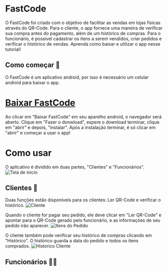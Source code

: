 # FastCode
O FastCode foi criado com o objetivo de facilitar as vendas em lojas físicas através do QR-Code. Para o cliente, o app fornece uma maneira de verificar sua compra antes do pagamento, além de um histórico de compras. Para o funcionário, é possível cadastrar os itens a serem vendidos, criar pedidos e verificar o histórico de vendas.
Aprenda como baixar e utilizar o app nesse tutorial!


## Como começar 🔧
O FastCode é um aplicativo android, por isso é necessário um celular android para baixar o app.

# [Baixar FastCode]((https://github.com/Ext-FastCode/FastCode/releases/download/v1.0.0/FastCode.apk))

Ao clicar em "Baixar FastCode" em seu aparelho android, o navegador será aberto. Clique em "Fazer o donwload", espere o download terminar, clique em "abrir" e depois, "instalar". Após a instalação terminar, é só clicar em "abrir" e começar a usar o app!

# Como usar
O aplicativo é dividido em duas partes, "Clientes" e "Funcionários".
![Tela de inicio](./docs/telaInicio.png)


## Clientes 👥
Duas funções estão disponíveis para os clientes: Ler QR-Code e verificar o histórico.
![Cliente](./docs/cliente.png)

Quando o cliente for pagar seu pedido, ele deve clicar em "Ler QR-Code" e apontar para o QR-Code gerado pelo funcionário, e as informações de seu pedido irão aparecer.
![Itens do Pedido](./docs/finalizarPedidoCliente.png)

O cliente também pode verificar seu histórico de compras clicando em "Histórico". O histórico guarda a data do pedido e todos os itens comprados.
![Historico Cliente](./docs/historicoCliente.png)

## Funcionários 🧑‍💼
